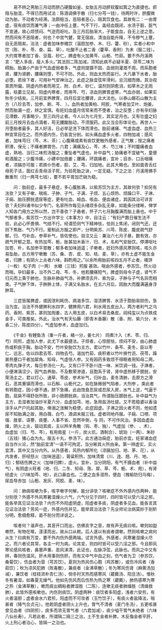 <!-- { "loadSidebar": true } -->
　　易不辨之男胎三月动而脐凸硬腹如釜、女胎五月动脐软腹如箕之为直捷也。瘀阻与胎混，不得已而用试法：陈酒调佛手散（归七分芎一钱），待两时许，脐腹微动为胎，不动者为经滞。法颇稳当，恶阻者恶心，阻其饮食也。其故有二：一由胃虚，宿有痰饮而兼气滞；一由冲任上壅，气不下行，盖经血既闭，水渍于脏，脏气不宣通，故心烦愦闷、气逆而呕吐。及三月后胎渐大，子能食血，自无上逆之患。然而间有不恶阻者，何也？中宫气健，胃无宿痰，清浊自能升降，不令秽气上壅，自无恶阻矣。治法：虚者加味参橘饮（温胆加参、木、归、藿、砂），实者小和中饮（陈、朴、苓、查、扁、草），吐酸不止者二香（藿草、香附）为末（服二钱）。大约胃寒者加丁香、豆蔻、砂仁，脾虚有火加黄芩、山栀、竹茹。要不外丹溪两言：“肥人多痰，瘦人多火。”其法则二陈加减，须知此病不必疑半夏、茯苓二味为碍胎。胎漏小产由于气血虚弱者多，气虚则提摄不固、血弱则灌溉不周。而系胞者肾，腰为肾腑，腰痛则堕，不可不防。外此，则血太热而妄行。大凡暴下水者，胎必堕。若徐下者，可用补气安神治之。此症之脉宜弦牢滑利，忌沉细而微。其治视禀质所偏，阴虚内热者而用艾、附、白术、砂仁，温剂则阴愈消，如草木之无雨露，枯萎立见矣。阳虚内寒者，而用芩、芍，凉血则脾胃虚寒，气血亦弱，如果实秋冬少结矣。三月前宜养脾胃，四月后宜壮腰肾，此大法也。以泰山磐石山散为主方（八珍去苓，加参、断、芩、 ）。血热者加黄柏、阿胶，气寒者加艾叶、炮姜。然而胎漏一症，辨之宜慎。有妊妇血盛月信常来而不堕者，治之反堕；亦有孕妇脉见滑数、月事略少，至三四月止者。今人以为七月生，其实足月也。又有壮盛之妇前三月按月去血点滴者，苟无腰酸胎动，不须服药。此又当合形体论也。再世人一月堕胎者最多，其人好洁，日必举足洗下体而滑也。胎前诸痛、气虚血虚、血热三种宜常目在之。而外感内伤，仍各宜分剖。如头痛血虚多火者，四物加减；感风者，加味芎归（芩、木、茶）；心腹痛或素有痰饮更触外感者，正气散；按之痛者积滞，保元；不痛者脾胃伤，六君；满痛及心，芩、术、芍三味；不时腹痛者血虚，熟地、当归二味煎汤服之；重坠者气虚也，补中益气；胁痛者不宜破气，童便和酒服之；少腹冷痛，小建中加炮姜；腰痛，环跳痛者，宜补；目赤、口舌咽痛者，凉膈亦可服；若跌仆伤者，胶、艾、芎、归加地。此其大略也。至如面青舌红母死子活，面红舌青母活子死，为验死胎之诀，一定无疑。下之之法：丹溪用佛手散重剂（归一两芎七钱），要不若平胃加芒硝为稳。

　　问：胎前症，最多子悬症，多心腹胀满，以紫苏饮为主方，其故何欤？抑另有法欤？又有子嗽、喘咳、子肿、子气、子满、子烦、五心烦热、烦躁口干、子淋、子痫、胎压膀胱遗尿等症，更有吐血、衄血、咳血、便血诸症，其因其治可详言欤？夫妇科诸书似少专门，名家所作每见头绪烦多杂乱无章，如能条分缕晰，俾学人知各门用方之所以然，岂不善欤？子悬者，怀子六七月胸腹满而胎上悬也。中于气郁者多，紫苏饮一方出许学士《本事方》中，自注云：“有妇产数日催生法不验，此必心怀畏惧、气结不行。经谓恐则气下精神怯，怯则上焦闭，闭则气还，还则下焦胀、气乃不行。爰制此方服之即产，分明紫苏、川芎、陈皮、腹皮疏气舒郁，归、芍补血，参草补气，皆佐使也。自注又云：兼治六七月子悬，数有效，亦疏气开郁之意。有热加芩、栀，胀甚加木香汁、归、术，名和气安胎饮。停滞呕吐加苍、朴，名加参平胃散；郁多者加味逍遥；子嗽者，妊妇外感风寒则咳，咳久亦易坠胎，古方用宁嗽散（苏、桑、杏、皮、知、桔、麦、草），亦有土虚不能生金者，归脾；有阴火上炎者六味，斟酌用之。”以余所用胎前咳四五月不止者，橘饼（一枚） 松子肉（一两） 水糖（三钱）煎服 甚效。喘由外感者，参苏饮。然火动而喘，孕妇最多，治不外二母、芩、冬，他若腰痛短气，脾虚则母令子虚，肾气不归元而上乘于肺也，生脉补肺益气汤，补脾须去升、紫为妥，子肿与子气名异而相类。子气肿下体，子肿肿上体，子满又名胎水，在五六月后，因胎大而腹满遍身浮肿耳。

　　三症皆属脾虚，或因泄利耗伤、病渴多饮、湿渍脾胃、水渍于胞胎易损伤，急治为宜。治法不外健脾利水四字，健脾用六君，利水用五皮出入，两方者利气之乌药、香附、紫苏，甚则加炮姜，古人用五皮，以白术易去桑皮。阎纯玺以为点铁成金手，可类推矣。外此，治水气有天仙藤（即青木香藤）散（香、附、紫六分，木香二分，陈皮四分）。气虚加参术，血虚加归。

　　《千金》有鲤鱼汤（重一斤者，橘一分，姜七片） 同煮汁入（术、苓、归、芍）同煎，虚加人参，此尤下水最捷法。子烦者，心惊胆怯，烦闷不安，由心肺虚热或积痰于胸，胎动不安，竹叶安胎饮为主方。君以竹叶、条芩、麦冬，臣以枣仁、远志，佐以四君去苓、四物去芍。渴加竹茹，痰积者以竹叶换竹沥、茯苓，躁甚热壅口干者加犀角、知母，气虚倍人参。又有因药多致烦不得眠者用知母二两，枣肉丸弹子大，每日参汤化一丸。又有口干不卧川连一味、米饮调一钱。子淋者，小便淋漓涩少，因气血养胎，不及敷荣渗道，且胞系于肾，肾中虚热移于膀胱，安荣汤主之，君以灯心、通草、苓皮、参术补气，归补血，麦冬清肺，去原方之滑石，恶其重镇而滑也，以石斛、山栀代之。如在脉微弱气陷者，大剂参 。类此者有转胞症，因小便不通，脐下急痛，此由饱食忍尿或忍尿入房，水气上逆，气逼于胞，屈戾不得舒张所致，非小肠膀胱病，当治其气，所谓胎压膀胱也。补中益气为主方，去湿者加油炒半夏六分，血虚加芎、地，急用盐汤吐提。又不若稳婆以香油涂手从产户托起其胎，俾溺之涨解为稳使。此症因虚。子淋之因火者不同，他如遗尿不知胎满之故，用白薇、白芍，酒调末服三钱。虚者同地丹服。子痫、口噤、项强、肢挛、语謇、痰壅、人事不省、忽然卒倒，与 同，不可作风治。多因血虚血燥，阴火上炎，鼓动其痰，主以羚羊角散（钩、枣、独），气虚加（参、 、术），血虚加（归、芍、芩），有用南星（一斤，炭火炕，酒制合）、琥珀（一两）、朱砂（五钱）猪心血为丸，服五十丸，参汤下。此方通治痫症，胎前亦宜。妊家诸血症自当作火论，然“胎前宜清”一语不可拘泥，当分晰其火所由来。第一辨虚实，实火宜清，其中又当分内外。从外感者，风热内郁所化（凉膈加归、地、茅、花），从内发者，肝经怒火（加味逍遥），膏粱积热，加味清胃（川、连、翘、丹、地、归）；郁结伤脾之火（加味归脾），虚火。宜补，当分阴阳，有气不摄血者（补中益气），有阴虚火旺者（地、归、二冬、知母、陈、犀、草、芩、栀、术、苑），有肾经虚火（六味加芩、地），此口鼻血也。二便之血多湿热，便血（槐榆防归乌梅），尿血导赤加（山栀、发灰、阿胶、麦、味）。

　　问：肺病咳嗽为多，咳字嗽字何解，能分讲欤？咳嗽症不外外感内伤两种，能分别欤？外感不外风寒暑湿燥火六气，六气分见于四时，四时皆可以受六淫之邪，能各举其见证治法欤？内伤不外阳虚阴虚，阳虚者多痰，阴虚者多见血，能各言其见证治法欤？劳风一症，外感内伤并见，能举其治法欤？先业师论治病莫妙于剖析分明，愈细愈精，曷不剖分而详说之。

　　咳者何？谐声也，其音开口而出，仿佛亥字之音，故有声无痰曰咳。嗽则如盥嗽然，有物在喉，漾漾而出，故从口从敕。后人遂以有痰者谓嗽。然则咳嗽之病何从生？曰病有万变，要不外内伤外感两端。试言外感。外感者，风寒暑湿燥火尽之。而六者论其常，各主一时为病。论其变，则四时皆可以受六淫之邪。今且即风寒论感风咳者，鼻塞声重、恶风涕清，此证也，左脉浮弦，此脉也。而风之中又有辨，春则伤温风，肝木用事则伤肝。而有又中气中血之别，伤气者为卫（参苏饮、桑菊饮），伤血者为营（芎苏饮）。夏则为热风伤心胞（鸡苏散），或伤冷风者（香茹饮）；秋为凉风犯肺（败毒散），兼痰者（金沸草散）；冬为寒风伤肾（麻黄汤加减），兼饮者（桂枝浓朴杏仁汤），倘冬时天热而感寒风（葳蕤汤、阳旦汤）。惟秋冬有暑湿，如春夏无燥气。他如先伤风而后伤热为热之寒（葳蕤），肺热感寒为寒之热（金沸草散），嗽而痰出稠粘者脾湿胜（二陈），连嗽无痰者肺燥胜（清燥救肺），此皆外感咳嗽也。内伤则痰饮。阴虚两种：痰饮者多阳虚，浅者六安煎，有火者温胆；虚者金水六君煎，阳虚而不可攻者（玉竹饮子），有痰火者盐降法，喘甚者（降气合贞元）。他若阴虚者阴火上升也，胃气不清者（麦门冬汤），五更咳甚曾见血者（四阴煎），痰多而浓无胃气者（六君加减），痰少嗌干胃气未绝者（六味八仙长寿）。凡若此者，所谓隔二隔三之治，土不生金者补脾，木反侮金者平肝，火上刑心者治心，皆隔一之治也。

　　
